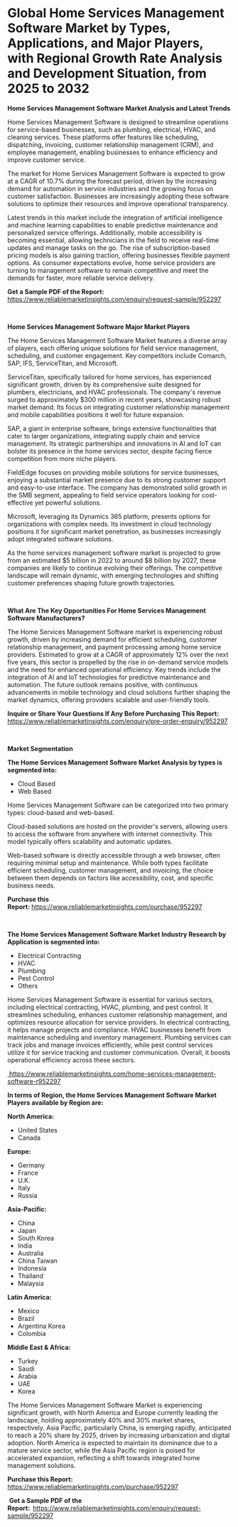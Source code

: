 <p><h1>Global Home Services Management Software Market by Types, Applications, and Major Players, with Regional Growth Rate Analysis and Development Situation, from 2025 to 2032</h1></p><p><strong>Home Services Management Software Market Analysis and Latest Trends</strong></p>
<p><p>Home Services Management Software is designed to streamline operations for service-based businesses, such as plumbing, electrical, HVAC, and cleaning services. These platforms offer features like scheduling, dispatching, invoicing, customer relationship management (CRM), and employee management, enabling businesses to enhance efficiency and improve customer service. </p><p>The market for Home Services Management Software is expected to grow at a CAGR of 10.7% during the forecast period, driven by the increasing demand for automation in service industries and the growing focus on customer satisfaction. Businesses are increasingly adopting these software solutions to optimize their resources and improve operational transparency.</p><p>Latest trends in this market include the integration of artificial intelligence and machine learning capabilities to enable predictive maintenance and personalized service offerings. Additionally, mobile accessibility is becoming essential, allowing technicians in the field to receive real-time updates and manage tasks on the go. The rise of subscription-based pricing models is also gaining traction, offering businesses flexible payment options. As consumer expectations evolve, home service providers are turning to management software to remain competitive and meet the demands for faster, more reliable service delivery.</p></p>
<p><strong>Get a Sample PDF of the Report:&nbsp;</strong> <a href="https://www.reliablemarketinsights.com/enquiry/request-sample/952297?utm_campaign=2638&utm_medium=2&utm_source=Github&utm_content=ia&utm_term=17042025&utm_id=home-services-management-software">https://www.reliablemarketinsights.com/enquiry/request-sample/952297</a></p>
<p>&nbsp;</p>
<p><strong>Home Services Management Software Major Market Players</strong></p>
<p><p>The Home Services Management Software Market features a diverse array of players, each offering unique solutions for field service management, scheduling, and customer engagement. Key competitors include Comarch, SAP, IFS, ServiceTitan, and Microsoft. </p><p>ServiceTitan, specifically tailored for home services, has experienced significant growth, driven by its comprehensive suite designed for plumbers, electricians, and HVAC professionals. The company's revenue surged to approximately $300 million in recent years, showcasing robust market demand. Its focus on integrating customer relationship management and mobile capabilities positions it well for future expansion.</p><p>SAP, a giant in enterprise software, brings extensive functionalities that cater to larger organizations, integrating supply chain and service management. Its strategic partnerships and innovations in AI and IoT can bolster its presence in the home services sector, despite facing fierce competition from more niche players.</p><p>FieldEdge focuses on providing mobile solutions for service businesses, enjoying a substantial market presence due to its strong customer support and easy-to-use interface. The company has demonstrated solid growth in the SMB segment, appealing to field service operators looking for cost-effective yet powerful solutions.</p><p>Microsoft, leveraging its Dynamics 365 platform, presents options for organizations with complex needs. Its investment in cloud technology positions it for significant market penetration, as businesses increasingly adopt integrated software solutions.</p><p>As the home services management software market is projected to grow from an estimated $5 billion in 2022 to around $8 billion by 2027, these companies are likely to continue evolving their offerings. The competitive landscape will remain dynamic, with emerging technologies and shifting customer preferences shaping future growth trajectories.</p></p>
<p>&nbsp;</p>
<p><strong>What Are The Key Opportunities For Home Services Management Software Manufacturers?</strong></p>
<p><p>The Home Services Management Software market is experiencing robust growth, driven by increasing demand for efficient scheduling, customer relationship management, and payment processing among home service providers. Estimated to grow at a CAGR of approximately 12% over the next five years, this sector is propelled by the rise in on-demand service models and the need for enhanced operational efficiency. Key trends include the integration of AI and IoT technologies for predictive maintenance and automation. The future outlook remains positive, with continuous advancements in mobile technology and cloud solutions further shaping the market dynamics, offering providers scalable and user-friendly tools.</p></p>
<p><strong>Inquire or Share Your Questions If Any Before Purchasing This Report:</strong> <a href="https://www.reliablemarketinsights.com/enquiry/pre-order-enquiry/952297?utm_campaign=2638&utm_medium=2&utm_source=Github&utm_content=ia&utm_term=17042025&utm_id=home-services-management-software">https://www.reliablemarketinsights.com/enquiry/pre-order-enquiry/952297</a></p>
<p>&nbsp;</p>
<p><strong>Market Segmentation</strong></p>
<p><strong>The Home Services Management Software Market Analysis by types is segmented into:</strong></p>
<p><ul><li>Cloud Based</li><li>Web Based</li></ul></p>
<p><p>Home Services Management Software can be categorized into two primary types: cloud-based and web-based.</p><p>Cloud-based solutions are hosted on the provider's servers, allowing users to access the software from anywhere with internet connectivity. This model typically offers scalability and automatic updates. </p><p>Web-based software is directly accessible through a web browser, often requiring minimal setup and maintenance. While both types facilitate efficient scheduling, customer management, and invoicing, the choice between them depends on factors like accessibility, cost, and specific business needs.</p></p>
<p><strong>Purchase this Report:&nbsp;</strong><a href="https://www.reliablemarketinsights.com/purchase/952297?utm_campaign=2638&utm_medium=2&utm_source=Github&utm_content=ia&utm_term=17042025&utm_id=home-services-management-software">https://www.reliablemarketinsights.com/purchase/952297</a></p>
<p>&nbsp;</p>
<p><strong>The Home Services Management Software Market Industry Research by Application is segmented into:</strong></p>
<p><ul><li>Electrical Contracting</li><li>HVAC</li><li>Plumbing</li><li>Pest Control</li><li>Others</li></ul></p>
<p><p>Home Services Management Software is essential for various sectors, including electrical contracting, HVAC, plumbing, and pest control. It streamlines scheduling, enhances customer relationship management, and optimizes resource allocation for service providers. In electrical contracting, it helps manage projects and compliance. HVAC businesses benefit from maintenance scheduling and inventory management. Plumbing services can track jobs and manage invoices efficiently, while pest control services utilize it for service tracking and customer communication. Overall, it boosts operational efficiency across these sectors.</p></p>
<p><a href="https://www.reliablemarketinsights.com/home-services-management-software-r952297?utm_campaign=2638&utm_medium=2&utm_source=Github&utm_content=ia&utm_term=17042025&utm_id=home-services-management-software">&nbsp;https://www.reliablemarketinsights.com/home-services-management-software-r952297</a></p>
<p><strong>In terms of Region, the Home Services Management Software Market Players available by Region are:</strong></p>
<p>
    <p> <strong> North America: </strong>
        <ul>
            <li>United States</li>
            <li>Canada</li>
        </ul>
        </p> 
    <p> <strong> Europe: </strong>
        <ul>
            <li>Germany</li>
            <li>France</li>
            <li>U.K.</li>
            <li>Italy</li>
            <li>Russia</li>
        </ul>
        </p> 
    <p> <strong> Asia-Pacific: </strong>
        <ul>
            <li>China</li>
            <li>Japan</li>
            <li>South Korea</li>
            <li>India</li>
            <li>Australia</li>
            <li>China Taiwan</li>
            <li>Indonesia</li>
            <li>Thailand</li>
            <li>Malaysia</li>
        </ul>
        </p> 
    <p> <strong> Latin America: </strong>
        <ul>
            <li>Mexico</li>
            <li>Brazil</li>
            <li>Argentina Korea</li>
            <li>Colombia</li>
        </ul>
        </p> 
    <p> <strong> Middle East & Africa: </strong>
        <ul>
            <li>Turkey</li>
            <li>Saudi</li>
            <li>Arabia</li>
            <li>UAE</li>
            <li>Korea</li>
        </ul>
    </p>
    </p>
<p><p>The Home Services Management Software Market is experiencing significant growth, with North America and Europe currently leading the landscape, holding approximately 40% and 30% market shares, respectively. Asia Pacific, particularly China, is emerging rapidly, anticipated to reach a 20% share by 2025, driven by increasing urbanization and digital adoption. North America is expected to maintain its dominance due to a mature service sector, while the Asia Pacific region is poised for accelerated expansion, reflecting a shift towards integrated home management solutions.</p></p>
<p><strong>Purchase this Report: </strong><a href="https://www.reliablemarketinsights.com/purchase/952297?utm_campaign=2638&utm_medium=2&utm_source=Github&utm_content=ia&utm_term=17042025&utm_id=home-services-management-software">https://www.reliablemarketinsights.com/purchase/952297</a></p>
<p>&nbsp;<strong>Get a Sample PDF of the Report:&nbsp;&nbsp;</strong><a href="https://www.reliablemarketinsights.com/enquiry/request-sample/952297?utm_campaign=2638&utm_medium=2&utm_source=Github&utm_content=ia&utm_term=17042025&utm_id=home-services-management-software">https://www.reliablemarketinsights.com/enquiry/request-sample/952297</a></p>
<p><strong></strong></p>
<p><p></p><p></p><p></p></p>